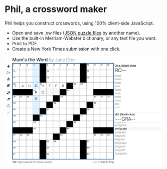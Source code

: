 Phil, a crossword maker
=======================

Phil helps you construct crosswords, using 100% client-side JavaScript.
* Open and save .xw files ([JSON puzzle files](https://www.xwordinfo.com/JSON/) by another name).
* Use the built-in Merriam-Webster dictionary, or any text file you want.
* Print to PDF.
* Create a New York Times submission with one click.

![Build your own crossword](screenshot.png "Build your own crossword")
